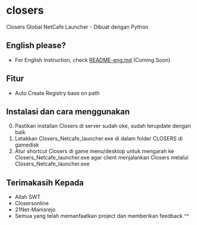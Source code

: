 # closers
Closers Global NetCafe Launcher - Dibuat dengan Python

## English please?

- For English Instruction, check [README-eng.md](#) (Coming Soon)

## Fitur

- Auto Create Registry base on path

## Instalasi dan cara menggunakan

0. Pastikan installan Closers di server sudah oke, sudah terupdate dengan baik
1. Letakkan Closers_Netcafe_launcher.exe di dalam folder CLOSERS di gamedisk
2. Atur shortcut Closers di game menu/desktop untuk mengarah ke Closers_Netcafe_launcher.exe agar client menjalankan Closers melalui Closers_Netcafe_launcher.exe

## Terimakasih Kepada

- Allah SWT
- Closersonline
- 21Net-Manisrejo
- Semua yang telah memanfaatkan project dan memberikan feedback ^^

